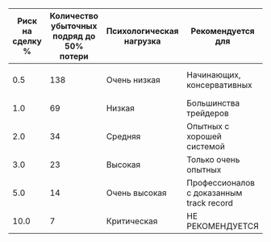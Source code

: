 
| Риск на сделку % | Количество убыточных подряд до 50% потери | Психологическая нагрузка | Рекомендуется для                        | Время восстановления 50%_просадки |
| ---------------- | ----------------------------------------- | ------------------------ | ---------------------------------------- | --------------------------------- |
| 0.5              | 138                                       | Очень низкая             | Начинающих, консервативных               | 100 прибыльных сделок             |
| 1.0              | 69                                        | Низкая                   | Большинства трейдеров                    | 50 прибыльных сделок              |
| 2.0              | 34                                        | Средняя                  | Опытных с хорошей системой               | 25 прибыльных сделок              |
| 3.0              | 23                                        | Высокая                  | Только очень опытных                     | 17 прибыльных сделок              |
| 5.0              | 14                                        | Очень высокая            | Профессионалов с доказанным track record | 10 прибыльных сделок              |
| 10.0             | 7                                         | Критическая              | НЕ РЕКОМЕНДУЕТСЯ                         | 5 прибыльных сделок               |
